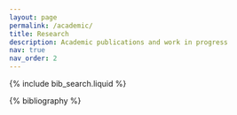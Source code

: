 ```yaml
---
layout: page
permalink: /academic/
title: Research
description: Academic publications and work in progress
nav: true
nav_order: 2
---
```


<!-- _pages/publications.md -->

<!-- Bibsearch Feature -->

{% include bib_search.liquid %}

<div class="publications">

{% bibliography %}

</div>

